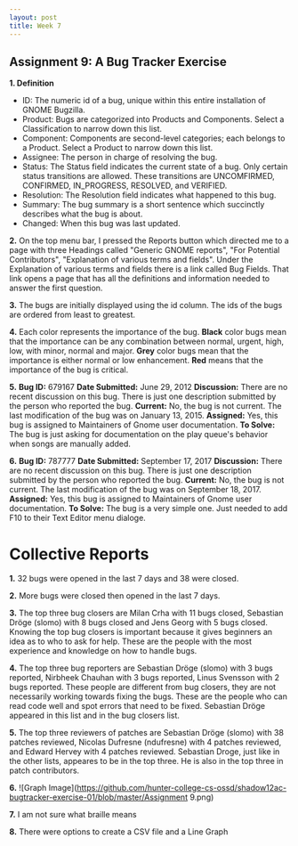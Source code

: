 ```yaml
---
layout: post
title: Week 7
---
```


## Assignment 9: A Bug Tracker Exercise

__1. Definition__

- ID: The numeric id of a bug, unique within this entire installation of GNOME Bugzilla.
- Product: Bugs are categorized into Products and Components. Select a Classification to narrow down this list.
- Component: Components are second-level categories; each belongs to a Product. Select a Product to narrow down this list.
- Assignee: The person in charge of resolving the bug.
- Status: The Status field indicates the current state of a bug. Only certain status transitions are allowed. These transitions are UNCOMFIRMED, CONFIRMED, IN_PROGRESS, RESOLVED, and VERIFIED.
- Resolution: The Resolution field indicates what happened to this bug.
- Summary: The bug summary is a short sentence which succinctly describes what the bug is about.
- Changed: When this bug was last updated.


__2.__ On the top menu bar, I pressed the Reports button which directed me to a page with three Headings called "Generic GNOME reports", "For Potential Contributors", "Explanation of various terms and fields". Under the Explanation of various terms and fields there is a link called Bug Fields. That link opens a page that has all the definitions and information needed to answer the first question.

__3.__ The bugs are initially displayed using the id column. The ids of the bugs are ordered from least to greatest. 

__4.__ Each color represents the importance of the bug. __Black__ color bugs mean that the importance can be any combination between normal, urgent, high, low, with minor, normal and major. __Grey__ color bugs mean that the importance is either normal or low enhancement. __Red__ means that the importance of the bug is critical.

__5.__ __Bug ID:__ 679167 __Date Submitted:__ June 29, 2012 __Discussion:__ There are no recent discussion on this bug. There is just one description submitted by the person who reported the bug. __Current:__ No, the bug is not current. The last modification of the bug was on January 13, 2015. __Assigned:__ Yes, this bug is assigned to Maintainers of Gnome user documentation. __To Solve:__ The bug is just asking for documentation on the play queue's behavior when songs are manually added.

__6.__ __Bug ID:__ 787777  __Date Submitted:__ September 17, 2017 __Discussion:__ There are no recent discussion on this bug. There is just one description submitted by the person who reported the bug. __Current:__ No, the bug is not current. The last modification of the bug was on September 18, 2017. __Assigned:__ Yes, this bug is assigned to Maintainers of Gnome user documentation. __To Solve:__ The bug is a very simple one. Just needed to add F10 to their Text Editor menu dialoge.

# Collective Reports

__1.__ 32 bugs were opened in the last 7 days and 38 were closed.

__2.__ More bugs were closed then opened in the last 7 days.

__3.__ The top three bug closers are Milan Crha with 11 bugs closed, Sebastian Dröge (slomo) with 8 bugs closed and Jens Georg with 5 bugs closed. Knowing the top bug closers is important because it gives beginners an idea as to who to ask for help. These are the people with the most experience and knowledge on how to handle bugs.

__4.__ The top three bug reporters are Sebastian Dröge (slomo) with 3 bugs reported, Nirbheek Chauhan with 3 bugs reported, Linus Svensson with 2 bugs reported. These people are different from bug closers, they are not necessarily working towards fixing the bugs. These are the people who can read code well and spot errors that need to be fixed. Sebastian Dröge appeared in this list and in the bug closers list.

__5.__ The top three reviewers of patches are Sebastian Dröge (slomo) with 38 patches reviewed, Nicolas Dufresne (ndufresne) with 4 patches reviewed, and Edward Hervey with 4 patches reviewed. Sebastian Droge, just like in the other lists, appeares to be in the top three. He is also in the top three in patch contributors.

__6.__ ![Graph Image](https://github.com/hunter-college-cs-ossd/shadow12ac-bugtracker-exercise-01/blob/master/Assignment 9.png)

__7.__ I am not sure what braille means

__8.__ There were options to create a CSV file and a Line Graph

